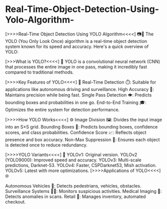 # Real-Time-Object-Detection-Using-Yolo-Algorithm-

[>>>>Real-Time Object Detection Using YOLO Algorithm<<<<] 📷🚀
The YOLO (You Only Look Once) algorithm is a real-time object detection system known for its speed and accuracy. Here's a quick overview of YOLO:

[>>>What is YOLO?<<<<] 🤔
YOLO is a convolutional neural network (CNN) that processes the entire image in one pass, making it incredibly fast compared to traditional methods.

[>>>>Key Features of YOLO<<<<] 🔑
Real-Time Detection ⏱️: Suitable for applications like autonomous driving and surveillance.
High Accuracy 🎯: Maintains precision while being fast.
Single Pass Detection 👁️: Predicts bounding boxes and probabilities in one go.
End-to-End Training 🎓: Optimizes the entire system for detection performance.


[>>>>How YOLO Works<<<<] ⚙️
Image Division 🖼️: Divides the input image into an S×S grid.
Bounding Boxes 📏: Predicts bounding boxes, confidence scores, and class probabilities.
Confidence Score 📈: Reflects object presence and box accuracy.
Non-Max Suppression 🚫: Ensures each object is detected once to reduce redundancy.


[>>>>YOLO Variants<<<<] 🧬
YOLOv1: Original version.
YOLOv2 (YOLO9000): Improved speed and accuracy.
YOLOv3: Multi-scale predictions, Darknet-53.
YOLOv4: Faster, CSPDarknet53, Mish activation.
YOLOv5: Latest with more optimizations.
[>>>>Applications of YOLO<<<<] 🌐


Autonomous Vehicles 🚗: Detects pedestrians, vehicles, obstacles.
Surveillance Systems 🕵️‍♂️: Monitors suspicious activities.
Medical Imaging 🏥: Detects anomalies in scans.
Retail 🛒: Manages inventory, automated checkout.
